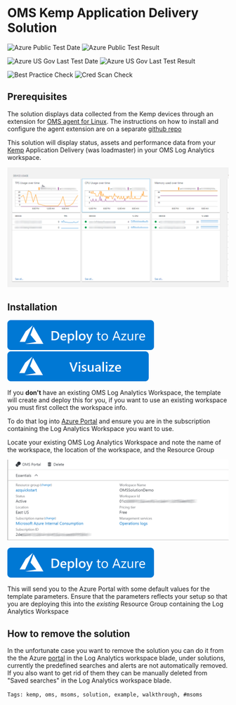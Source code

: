 # OMS Kemp Application Delivery Solution

![Azure Public Test Date](https://azurequickstartsservice.blob.core.windows.net/badges/oms-kemp-applicationdelivery-solution/PublicLastTestDate.svg)
![Azure Public Test Result](https://azurequickstartsservice.blob.core.windows.net/badges/oms-kemp-applicationdelivery-solution/PublicDeployment.svg)

![Azure US Gov Last Test Date](https://azurequickstartsservice.blob.core.windows.net/badges/oms-kemp-applicationdelivery-solution/FairfaxLastTestDate.svg)
![Azure US Gov Last Test Result](https://azurequickstartsservice.blob.core.windows.net/badges/oms-kemp-applicationdelivery-solution/FairfaxDeployment.svg)

![Best Practice Check](https://azurequickstartsservice.blob.core.windows.net/badges/oms-kemp-applicationdelivery-solution/BestPracticeResult.svg)
![Cred Scan Check](https://azurequickstartsservice.blob.core.windows.net/badges/oms-kemp-applicationdelivery-solution/CredScanResult.svg)

## Prerequisites

The solution displays data collected from the Kemp devices through an extension for [OMS agent for Linux](https://github.com/Microsoft/OMS-Agent-for-Linux). The instructions on how to install and configure the agent extension are on a separate [github repo](https://github.com/QuaeNocentDocent/omskemp)

This solution will display status, assets and performance data from your [Kemp](www.kemptechnologies.com) Application Delivery (was loadmaster) in your OMS Log Analytics workspace.

![SolutionOverview](images/overview.png?raw=true)


## Installation

[![Deploy To Azure](https://raw.githubusercontent.com/Azure/azure-quickstart-templates/master/1-CONTRIBUTION-GUIDE/images/deploytoazure.svg?sanitize=true)]("https://portal.azure.com/#create/Microsoft.Template/uri/https%3A%2F%2Fraw.githubusercontent.com%2FAzure%2Fazure-quickstart-templates%2Fmaster%2Foms-kemp-applicationdelivery-solution%2Fazuredeploy.json")  [![Visualize](https://raw.githubusercontent.com/Azure/azure-quickstart-templates/master/1-CONTRIBUTION-GUIDE/images/visualizebutton.svg?sanitize=true)]("http://armviz.io/#/?load=https%3A%2F%2Fraw.githubusercontent.com%2FAzure%2Fazure-quickstart-templates%2Fmaster%2Foms-kemp-applicationdelivery-solution%2Fazuredeploy.json")
    


    


If you **don't** have an existing OMS Log Analytics Workspace, the template will create and deploy this for you, if you want to use an existing workspace you must first collect the workspace info.

To do that log into [Azure Portal](https://portal.azure.com) and ensure you are in the subscription containing the Log Analytics Workspace you want to use.

Locate your existing OMS Log Analytics Workspace and note the name of the workspace, the location of the workspace, and the Resource Group

![alt text](images/omsworkspace.png "omsws") 

[![Deploy to Azure](https://raw.githubusercontent.com/Azure/azure-quickstart-templates/master/1-CONTRIBUTION-GUIDE/images/deploytoazure.svg?sanitize=true)](https://portal.azure.com/#create/Microsoft.Template/uri/https%3A%2F%2Fraw.githubusercontent.com%2FAzure%2Fazure-quickstart-templates%2Fmaster%2Foms-kemp-applicationdelivery-solution%2Fazuredeploy.json) 

This will send you to the Azure Portal with some default values for the template parameters. 
Ensure that the parameters reflects your setup so that you are deploying this into the *existing* Resource Group containing the Log Analytics Workspace

## How to remove the solution

In the unfortunate case you want to remove the solution you can do it from the the Azure [portal](https://portal.azure.com) in the Log Analytics workspace blade, under solutions, currently the predefined searches and alerts are not automatically removed. If you also want to get rid of them they can be manually deleted from "Saved searches" in the Log Analytics workspace blade.

`Tags: kemp, oms, msoms, solution, example, walkthrough, #msoms`

